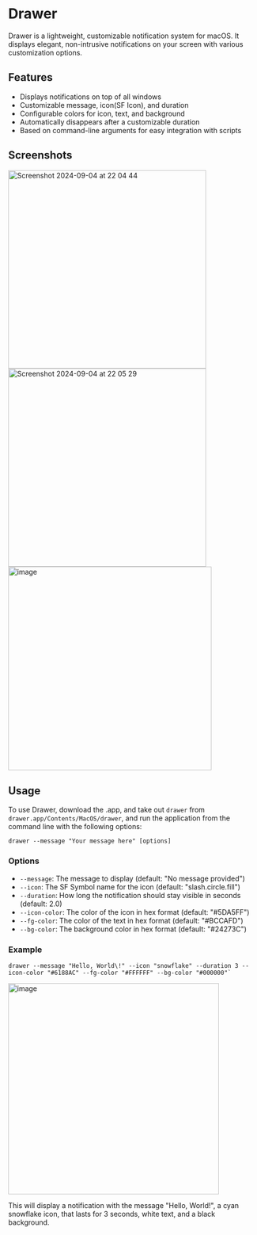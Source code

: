 # Drawer

Drawer is a lightweight, customizable notification system for macOS. It displays elegant, non-intrusive notifications on your screen with various customization options.

## Features

- Displays notifications on top of all windows
- Customizable message, icon(SF Icon), and duration
- Configurable colors for icon, text, and background
- Automatically disappears after a customizable duration
- Based on command-line arguments for easy integration with scripts

## Screenshots

<img width="400" alt="Screenshot 2024-09-04 at 22 04 44" src="https://github.com/user-attachments/assets/4ff3feaf-7f8e-458f-b300-8e313b2e2d80">
<img width="400" alt="Screenshot 2024-09-04 at 22 05 29" src="https://github.com/user-attachments/assets/876eaaf4-8334-4df6-a956-2bf659b42f6f">
<img width="411" alt="image" src="https://github.com/user-attachments/assets/191d7b8e-6697-436b-b0f6-df402f9bbe3c">

## Usage

To use Drawer, download the .app, and take out `drawer` from `drawer.app/Contents/MacOS/drawer`, and run the application from the command line with the following options:

```
drawer --message "Your message here" [options]
```

### Options

- `--message`: The message to display (default: "No message provided")
- `--icon`: The SF Symbol name for the icon (default: "slash.circle.fill")
- `--duration`: How long the notification should stay visible in seconds (default: 2.0)
- `--icon-color`: The color of the icon in hex format (default: "#5DA5FF")
- `--fg-color`: The color of the text in hex format (default: "#BCCAFD")
- `--bg-color`: The background color in hex format (default: "#24273C")

### Example

```
drawer --message "Hello, World\!" --icon "snowflake" --duration 3 --icon-color "#6188AC" --fg-color "#FFFFFF" --bg-color "#000000"`
```
<img width="426" alt="image" src="https://github.com/user-attachments/assets/0b1fb9bb-0c33-4baf-8687-bb4eef777499">

This will display a notification with the message "Hello, World!", a cyan snowflake icon, that lasts for 3 seconds, white text, and a black background.
